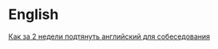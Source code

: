 # English

[Как за 2 недели подтянуть английский для собеседования](https://vas3k.club/post/14803/)
